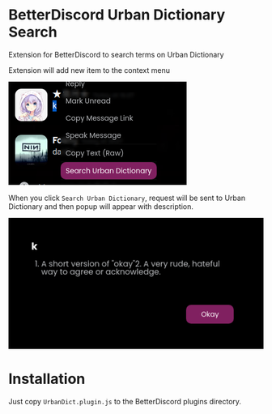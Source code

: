 # BetterDiscord Urban Dictionary Search
Extension for BetterDiscord to search terms on Urban Dictionary

Extension will add new item to the context menu

![Screenshot of the context menu](screenshot-context.png)

When you click `Search Urban Dictionary`, request will be sent to Urban Dictionary and then popup will appear with description.

![Screenshot of the popup](screenshot-popup.png)

# Installation
Just copy `UrbanDict.plugin.js` to the BetterDiscord plugins directory.